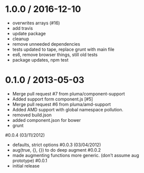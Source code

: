 
1.0.0 / 2016-12-10
==================

  * overwrites arrays (#16)
  * add travis
  * update package
  * cleanup
  * remove unneeded dependencies
  * tests updated to tape, replace grunt with main file
  * es6, remove browser things, still old tests
  * package updates, npm test

0.1.0 / 2013-05-03 
==================

  * Merge pull request #7 from pluma/component-support
  * Added support form component.js [#5]
  * Merge pull request #6 from pluma/amd-support
  * Added AMD support with global namespace pollution.
  * removed build.json
  * added component.json for bower
  * grunt

#0.0.4 (03/11/2012)
- defaults, strict options
#0.0.3 (03/04/2012)
- aug(true, {}, {}) to do deep augment
#0.0.2
- made augmenting functions more generic. (don't assume aug prototype)
#0.0.1
- initial release
